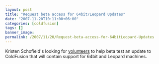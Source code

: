 ```yaml
---
layout: post
title: "Request beta access for 64bit/Leopard Updates"
date: "2007-11-20T10:11:00+06:00"
categories: [coldfusion]
tags: []
banner_image: 
permalink: /2007/11/20/Request-beta-access-for-64bitLeopard-Updates
---
```


Kristen Schofield's looking for <a href="http://www.webbschofield.com/index.cfm/2007/11/19/Interested-in-CF-on-64-bit-or-Leopard">volunteers</a> to help beta test an update to ColdFusion that will contain support for 64bit and Leopard machines.